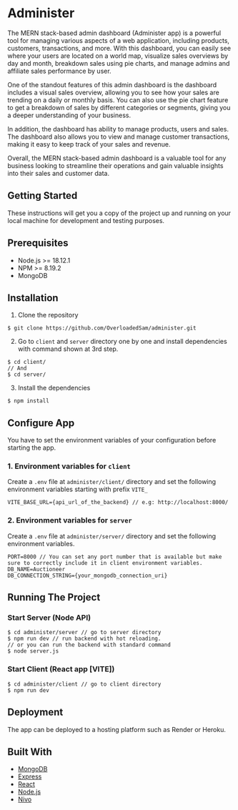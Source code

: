 # Administer

The MERN stack-based admin dashboard (Administer app) is a powerful tool for managing various aspects of a web application, including products, customers, transactions, and more. With this dashboard, you can easily see where your users are located on a world map, visualize sales overviews by day and month, breakdown sales using pie charts, and manage admins and affiliate sales performance by user.

One of the standout features of this admin dashboard is the dashboard includes a visual sales overview, allowing you to see how your sales are trending on a daily or monthly basis. You can also use the pie chart feature to get a breakdown of sales by different categories or segments, giving you a deeper understanding of your business.

In addition, the dashboard has ability to manage products, users and sales. The dashboard also allows you to view and manage customer transactions, making it easy to keep track of your sales and revenue.

Overall, the MERN stack-based admin dashboard is a valuable tool for any business looking to streamline their operations and gain valuable insights into their sales and customer data.

## Getting Started

These instructions will get you a copy of the project up and running on your local machine for development and testing purposes.

## Prerequisites

- Node.js >= 18.12.1
- NPM >= 8.19.2
- MongoDB

## Installation

  1. Clone the repository

    $ git clone https://github.com/OverloadedSam/administer.git

  2. Go to `client` and `server` directory one by one and install dependencies with command shown at 3rd step.

    $ cd client/
    // And
    $ cd server/


  3. Install the dependencies

    $ npm install

## Configure App

You have to set the environment variables of your configuration before starting the app.

### 1. Environment variables for `client`

Create a `.env` file at `administer/client/` directory and set the following environment variables starting with prefix `VITE_`

    VITE_BASE_URL={api_url_of_the_backend} // e.g: http://localhost:8000/

### 2. Environment variables for `server`

Create a `.env` file at `administer/server/` directory and set the following environment variables.

    PORT=8000 // You can set any port number that is available but make sure to correctly include it in client environment variables.
    DB_NAME=Auctioneer
    DB_CONNECTION_STRING={your_mongodb_connection_uri}


## Running The Project
### Start Server (Node API)

    $ cd administer/server // go to server directory
    $ npm run dev // run backend with hot reloading.
    // or you can run the backend with standard command
    $ node server.js

### Start Client (React app [VITE])

    $ cd administer/client // go to client directory
    $ npm run dev

## Deployment

The app can be deployed to a hosting platform such as Render or Heroku.

## Built With

- [MongoDB](https://www.mongodb.com/)
- [Express](https://expressjs.com/)
- [React](https://reactjs.org/)
- [Node.js](https://nodejs.org/)
- [Nivo](https://nivo.rocks/)
